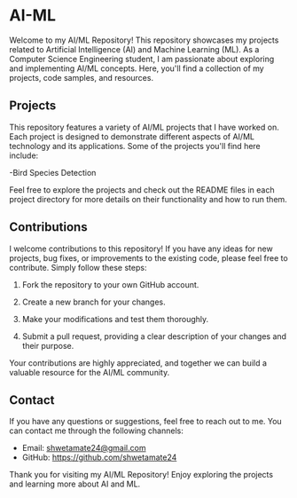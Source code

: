 # AI-ML

Welcome to my AI/ML Repository! This repository showcases my projects related to Artificial Intelligence (AI) and Machine Learning (ML). As a Computer Science Engineering student, I am passionate about exploring and implementing AI/ML concepts. Here, you'll find a collection of my projects, code samples, and resources.

## Projects

This repository features a variety of AI/ML projects that I have worked on. Each project is designed to demonstrate different aspects of AI/ML technology and its applications. Some of the projects you'll find here include:

-Bird Species Detection

Feel free to explore the projects and check out the README files in each project directory for more details on their functionality and how to run them.

## Contributions

I welcome contributions to this repository! If you have any ideas for new projects, bug fixes, or improvements to the existing code, please feel free to contribute. Simply follow these steps:

1. Fork the repository to your own GitHub account.

2. Create a new branch for your changes.

3. Make your modifications and test them thoroughly.

4. Submit a pull request, providing a clear description of your changes and their purpose.

Your contributions are highly appreciated, and together we can build a valuable resource for the AI/ML community.

## Contact

If you have any questions or suggestions, feel free to reach out to me. You can contact me through the following channels:

- Email: shwetamate24@gmail.com
- GitHub: https://github.com/shwetamate24

Thank you for visiting my AI/ML Repository! Enjoy exploring the projects and learning more about AI and ML.
